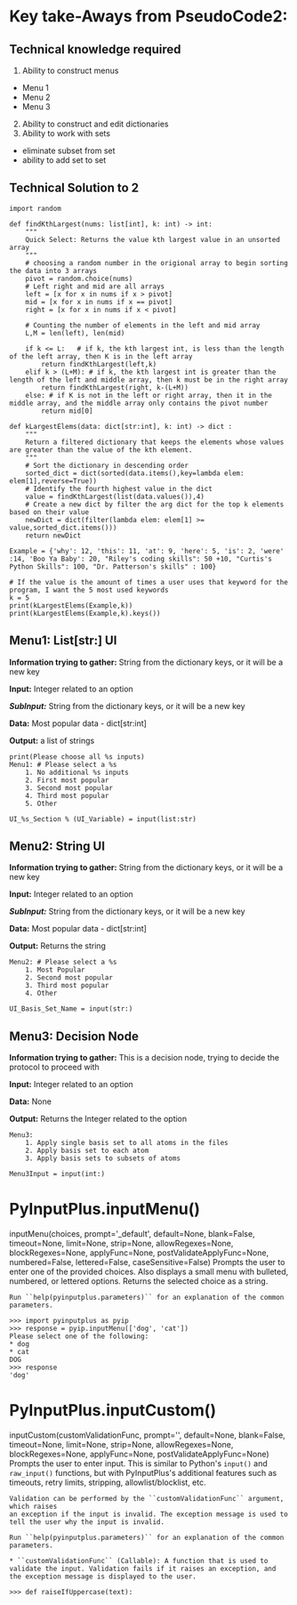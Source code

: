 # Key take-Aways from PseudoCode2:

## Technical knowledge required

1. Ability to construct menus
- Menu 1
- Menu 2
- Menu 3
2. Ability to construct and edit dictionaries
1. Ability to work with sets
- eliminate subset from set
 - ability to add set to set

## Technical Solution to 2

    import random

    def findKthLargest(nums: list[int], k: int) -> int:
        """
        Quick Select: Returns the value kth largest value in an unsorted array
        """
        # choosing a random number in the origional array to begin sorting the data into 3 arrays
        pivot = random.choice(nums)
        # Left right and mid are all arrays
        left = [x for x in nums if x > pivot]
        mid = [x for x in nums if x == pivot]
        right = [x for x in nums if x < pivot]

        # Counting the number of elements in the left and mid array
        L,M = len(left), len(mid)

        if k <= L:   # if k, the kth largest int, is less than the length of the left array, then K is in the left array 
            return findKthLargest(left,k)
        elif k > (L+M): # if k, the kth largest int is greater than the length of the left and middle array, then k must be in the right array
            return findKthLargest(right, k-(L+M))
        else: # if K is not in the left or right array, then it in the middle array, and the middle array only contains the pivot number
            return mid[0]

    def kLargestElems(data: dict[str:int], k: int) -> dict :
        """
        Return a filtered dictionary that keeps the elements whose values are greater than the value of the kth element.
        """
        # Sort the dictionary in descending order
        sorted_dict = dict(sorted(data.items(),key=lambda elem: elem[1],reverse=True))
        # Identify the fourth highest value in the dict
        value = findKthLargest(list(data.values()),4)
        # Create a new dict by filter the arg dict for the top k elements based on their value
        newDict = dict(filter(lambda elem: elem[1] >= value,sorted_dict.items()))
        return newDict

    Example = {'why': 12, 'this': 11, 'at': 9, 'here': 5, 'is': 2, 'were' :14, 'Boo Ya Baby': 20, "Riley's coding skills": 50 +10, "Curtis's Python Skills": 100, "Dr. Patterson's skills" : 100}

    # If the value is the amount of times a user uses that keyword for the program, I want the 5 most used keywords
    k = 5
    print(kLargestElems(Example,k))
    print(kLargestElems(Example,k).keys())

## Menu1: List[str:] UI

**Information trying to gather:** String from the dictionary keys, or it will be a new key

**Input:** Integer related to an option

***SubInput:*** String from the dictionary keys, or it will be a new key

**Data:** Most popular data - dict[str:int]

**Output:** a list of strings

    print(Please choose all %s inputs)
    Menu1: # Please select a %s
        1. No additional %s inputs 
        2. First most popular
        3. Second most popular
        4. Third most popular
        5. Other

    UI_%s_Section % (UI_Variable) = input(list:str)

## Menu2: String UI

**Information trying to gather:** String from the dictionary keys, or it will be a new key

**Input:** Integer related to an option

***SubInput:*** String from the dictionary keys, or it will be a new key

**Data:** Most popular data - dict[str:int]

**Output:** Returns the string

    Menu2: # Please select a %s
        1. Most Popular 
        2. Second most popular
        3. Third most popular
        4. Other

    UI_Basis_Set_Name = input(str:)

## Menu3: Decision Node

**Information trying to gather:** This is a decision node, trying to decide the protocol to proceed with

**Input:** Integer related to an option

**Data:** None

**Output:** Returns the Integer related to the option

    Menu3:
        1. Apply single basis set to all atoms in the files
        2. Apply basis set to each atom
        3. Apply basis sets to subsets of atoms

    Menu3Input = input(int:)

# PyInputPlus.inputMenu()

inputMenu(choices, prompt='_default', default=None, blank=False, timeout=None, limit=None, strip=None, allowRegexes=None, blockRegexes=None, applyFunc=None, postValidateApplyFunc=None, numbered=False, lettered=False, caseSensitive=False)
    Prompts the user to enter one of the provided choices.
    Also displays a small menu with bulleted, numbered, or lettered options.
    Returns the selected choice as a string.
    
    Run ``help(pyinputplus.parameters)`` for an explanation of the common parameters.
    
    >>> import pyinputplus as pyip
    >>> response = pyip.inputMenu(['dog', 'cat'])
    Please select one of the following:
    * dog
    * cat
    DOG
    >>> response
    'dog'

# PyInputPlus.inputCustom()

inputCustom(customValidationFunc, prompt='', default=None, blank=False, timeout=None, limit=None, strip=None, allowRegexes=None, blockRegexes=None, applyFunc=None, postValidateApplyFunc=None)
    Prompts the user to enter input. This is similar to Python's ``input()``
    and ``raw_input()`` functions, but with PyInputPlus's additional features
    such as timeouts, retry limits, stripping, allowlist/blocklist, etc.
    
    Validation can be performed by the ``customValidationFunc`` argument, which raises
    an exception if the input is invalid. The exception message is used to
    tell the user why the input is invalid.
    
    Run ``help(pyinputplus.parameters)`` for an explanation of the common parameters.
    
    * ``customValidationFunc`` (Callable): A function that is used to validate the input. Validation fails if it raises an exception, and the exception message is displayed to the user.
    
    >>> def raiseIfUppercase(text):